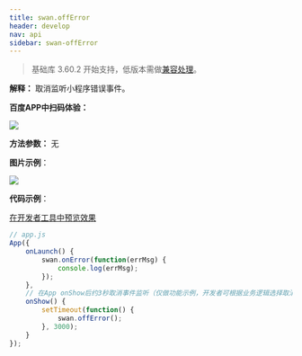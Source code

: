 ```yaml
---
title: swan.offError
header: develop
nav: api
sidebar: swan-offError
---
```


 
> 基础库 3.60.2 开始支持，低版本需做[兼容处理](https://smartprogram.baidu.com/docs/develop/swan/compatibility/)。

**解释：** 取消监听小程序错误事件。

**百度APP中扫码体验：**

<img src="https://b.bdstatic.com/miniapp/assets/images/doc_demo/offError.png"  class="demo-qrcode-image" />

**方法参数：** 无

**图片示例**：

<div class="m-doc-custom-examples">
    <div class="m-doc-custom-examples-correct">
        <img src="https://b.bdstatic.com/miniapp/images/offError.gif">
    </div>
    <div class="m-doc-custom-examples-correct">
        <img src=" ">
    </div>
    <div class="m-doc-custom-examples-correct">
        <img src=" ">
    </div>     
</div>

**代码示例**：

<a href="swanide://fragment/d08a55a9db6a51a7646cb4ded4c0eca21567706756650" title="在开发者工具中预览效果" target="_self">在开发者工具中预览效果</a>

```js
// app.js
App({
    onLaunch() {
        swan.onError(function(errMsg) {
            console.log(errMsg);
        });
    },
    // 在App onShow后约3秒取消事件监听（仅做功能示例，开发者可根据业务逻辑选择取消监听时机）  
    onShow() {
        setTimeout(function() {
            swan.offError();
        }, 3000);
    }
});
```